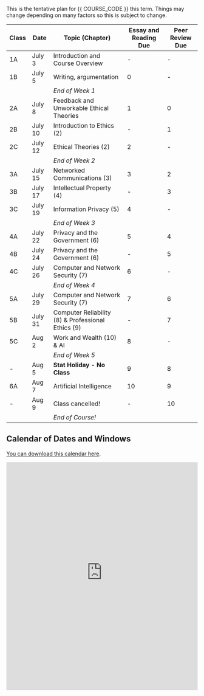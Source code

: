 This is the tentative plan for {{ COURSE_CODE }} this term.
Things may change depending on many factors so this is subject to change.

| Class | Date    | Topic (Chapter)                          | Essay and Reading Due | Peer Review Due |
|-------|---------|------------------------------------------|-----------------------|-----------------|
| 1A    | July 3  | Introduction and Course Overview         | -                     | -               |
| 1B    | July 5  | Writing, argumentation                   | 0                     | -               |
|       |         | *End of Week 1*                          |                       |                 |
| 2A    | July 8  | Feedback and Unworkable Ethical Theories | 1                     | 0               |
| 2B    | July 10 | Introduction to Ethics (2)               | -                     | 1               |
| 2C    | July 12 | Ethical Theories (2)                     | 2                     | -               |
|       |         | *End of Week 2*                          |                       |                 |
| 3A    | July 15 | Networked Communications (3)             | 3                     | 2               |
| 3B    | July 17 | Intellectual Property (4)                | -                     | 3               |
| 3C    | July 19 | Information Privacy (5)                  | 4                     | -               |
|       |         | *End of Week 3*                          |                       |                 |
| 4A    | July 22 | Privacy and the Government (6)           | 5                     | 4               |
| 4B    | July 24 | Privacy and the Government (6)           | -                     | 5               |
| 4C    | July 26 | Computer and Network Security (7)        | 6                     | -               |
|       |         | *End of Week 4*                          |                       |                 |
| 5A    | July 29 | Computer and Network Security (7)        | 7                     | 6               |
| 5B    | July 31 | Computer Reliability (8) & Professional Ethics (9)    | -        | 7               |
| 5C    | Aug 2   |  Work and Wealth (10) & AI               | 8                     | -               |
|       |         | *End of Week 5*                          |                       |                 |
| -     | Aug 5   | **Stat Holiday - No Class**              | 9                     | 8               |
| 6A    | Aug 7   | Artificial Intelligence                  | 10                    | 9               |
| -     | Aug 9   | Class cancelled!                         | -                     | 10              |
|       |         | *End of Course!*                         |                       |                 |

## Calendar of Dates and Windows

[You can download this calendar here](webcal://p134-caldav.icloud.com/published/2/MTczNTA3MzQ2MTczNTA3M77mVqJVfW7xU_1BEnn2jR_KOwdBlguAaANhPYR9B93I9ufNUiscrmMnE8-DhPPHLhgfOMuZh23N6feMUBVkMFY).

<iframe id="open-web-calendar" 
    style="background:url('https://raw.githubusercontent.com/niccokunzmann/open-web-calendar/master/static/img/loaders/circular-loader.gif') center center no-repeat;"
    src="https://open-web-calendar.hosted.quelltext.eu/calendar.html?url=https%3A%2F%2Fp134-caldav.icloud.com%2Fpublished%2F2%2FMTczNTA3MzQ2MTczNTA3M77mVqJVfW7xU_1BEnn2jR_KOwdBlguAaANhPYR9B93I9ufNUiscrmMnE8-DhPPHLhgfOMuZh23N6feMUBVkMFY"
    sandbox="allow-scripts allow-same-origin allow-top-navigation"
    allowTransparency="true" scrolling="no" 
    frameborder="0" height="600px" width="100%"></iframe>